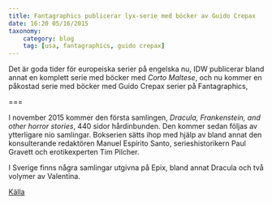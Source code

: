 ```yaml
---
title: Fantagraphics publicerar lyx-serie med böcker av Guido Crepax
date: 16:20 05/16/2015
taxonomy:
    category: blog
    tag: [usa, fantagraphics, guido crepax]
---
```


Det är goda tider för europeiska serier på engelska nu, IDW publicerar bland annat en komplett serie med böcker med _Corto Maltese_, och nu kommer en påkostad serie med böcker med Guido Crepax serier på Fantagraphics,

===

I november 2015 kommer den första samlingen,  _Dracula, Frankenstein, and other horror stories_, 440 sidor hårdinbunden. Den kommer sedan följas av ytterligare nio samlingar.  Bokserien sätts ihop med hjälp av bland annat den konsulterande redaktören Manuel Espírito Santo, serieshistorikern Paul Gravett och erotikexperten Tim Pilcher.

I Sverige finns några samlingar utgivna på Epix, bland annat Dracula och två volymer av Valentina.

[Källa](http://fantagraphics.com/flog/fantagraphics-finds-paranormal-romance-with-guido-crepax/)
